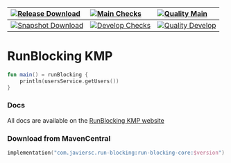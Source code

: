 | [![Release Download](https://img.shields.io/maven-central/v/com.javiersc.run-blocking-kmp/run-blocking-kmp?label=Release)](https://repo1.maven.org/maven2/com/javiersc/run-blocking-kmp/run-blocking-kmp/)                                                                           | [![Main Checks](https://img.shields.io/github/checks-status/JavierSegoviaCordoba/run-blocking-kmp/main?label=main&logo=GitHub)](https://github.com/JavierSegoviaCordoba/run-blocking-kmp/tree/main)             | [![Quality Main](https://img.shields.io/codacy/grade/6e5701cb8b2a48c3969fcb3edd27b4ce/main?label=main&logo=codacy&logoColor=white)](https://app.codacy.com/gh/JavierSegoviaCordoba/run-blocking-kmp/dashboard?branch=main)             |
| :----------------------------------------------------------------------------------------------------------------------------------------------------------------------------------------------------------------------------------------------------------------------------------- | :-------------------------------------------------------------------------------------------------------------------------------------------------------------------------------------------------------------- | :--------------------------------------------------------------------------------------------------------------------------------------------------------------------------------------------------------------------------------------|
| [![Snapshot Download](https://img.shields.io/nexus/s/com.javiersc.run-blocking-kmp/run-blocking-kmp?server=https%3A%2F%2Foss.sonatype.org%2F&label=Snapshot&color=orange)](https://oss.sonatype.org/content/repositories/snapshots/com/javiersc/run-blocking-kmp/run-blocking-kmp/)  | [![Develop Checks](https://img.shields.io/github/checks-status/JavierSegoviaCordoba/run-blocking-kmp/develop?label=develop&logo=GitHub)](https://github.com/JavierSegoviaCordoba/run-blocking-kmp/tree/develop) | [![Quality Develop](https://img.shields.io/codacy/grade/6e5701cb8b2a48c3969fcb3edd27b4ce/develop?label=develop&logo=codacy&logoColor=white)](https://app.codacy.com/gh/JavierSegoviaCordoba/run-blocking-kmp/dashboard?branch=develop) |

# RunBlocking KMP

```kotlin
fun main() = runBlocking {
    println(usersService.getUsers())
}
```

### Docs

All docs are available on the [RunBlocking KMP website](https://run-blocking-kmp.javiersc.com)

### Download from MavenCentral

```kotlin
implementation("com.javiersc.run-blocking:run-blocking-core:$version")
```
